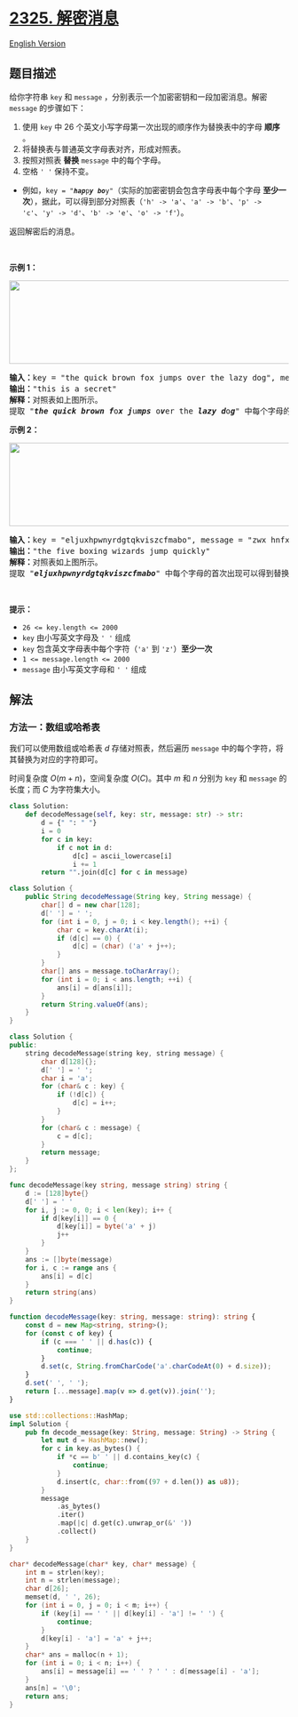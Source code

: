 # [2325. 解密消息](https://leetcode.cn/problems/decode-the-message)

[English Version](/solution/2300-2399/2325.Decode%20the%20Message/README_EN.md)

<!-- tags:哈希表,字符串 -->

<!-- difficulty:简单 -->

## 题目描述

<!-- 这里写题目描述 -->

<p>给你字符串 <code>key</code> 和 <code>message</code> ，分别表示一个加密密钥和一段加密消息。解密 <code>message</code> 的步骤如下：</p>

<ol>
	<li>使用 <code>key</code> 中 26 个英文小写字母第一次出现的顺序作为替换表中的字母 <strong>顺序</strong> 。</li>
	<li>将替换表与普通英文字母表对齐，形成对照表。</li>
	<li>按照对照表 <strong>替换</strong> <code>message</code> 中的每个字母。</li>
	<li>空格 <code>' '</code> 保持不变。</li>
</ol>

<ul>
	<li>例如，<code>key = "<em><strong>hap</strong></em>p<em><strong>y</strong></em> <em><strong>bo</strong></em>y"</code>（实际的加密密钥会包含字母表中每个字母 <strong>至少一次</strong>），据此，可以得到部分对照表（<code>'h' -&gt; 'a'</code>、<code>'a' -&gt; 'b'</code>、<code>'p' -&gt; 'c'</code>、<code>'y' -&gt; 'd'</code>、<code>'b' -&gt; 'e'</code>、<code>'o' -&gt; 'f'</code>）。</li>
</ul>

<p>返回解密后的消息。</p>

<p>&nbsp;</p>

<p><strong>示例 1：</strong></p>

<p><img alt="" src="https://fastly.jsdelivr.net/gh/doocs/leetcode@main/solution/2300-2399/2325.Decode%20the%20Message/images/ex1new4.jpg" style="width: 752px; height: 150px;" /></p>

<pre>
<strong>输入：</strong>key = "the quick brown fox jumps over the lazy dog", message = "vkbs bs t suepuv"
<strong>输出：</strong>"this is a secret"
<strong>解释：</strong>对照表如上图所示。
提取 "<em><strong>the</strong></em> <em><strong>quick</strong></em> <em><strong>brown</strong></em> <em><strong>f</strong></em>o<em><strong>x</strong></em> <em><strong>j</strong></em>u<em><strong>mps</strong></em> o<em><strong>v</strong></em>er the <em><strong>lazy</strong></em> <em><strong>d</strong></em>o<em><strong>g</strong></em>" 中每个字母的首次出现可以得到替换表。
</pre>

<p><strong>示例 2：</strong></p>

<p><img alt="" src="https://fastly.jsdelivr.net/gh/doocs/leetcode@main/solution/2300-2399/2325.Decode%20the%20Message/images/ex2new.jpg" style="width: 754px; height: 150px;" /></p>

<pre>
<strong>输入：</strong>key = "eljuxhpwnyrdgtqkviszcfmabo", message = "zwx hnfx lqantp mnoeius ycgk vcnjrdb"
<strong>输出：</strong>"the five boxing wizards jump quickly"
<strong>解释：</strong>对照表如上图所示。
提取 "<em><strong>eljuxhpwnyrdgtqkviszcfmabo</strong></em>" 中每个字母的首次出现可以得到替换表。
</pre>

<p>&nbsp;</p>

<p><strong>提示：</strong></p>

<ul>
	<li><code>26 &lt;= key.length &lt;= 2000</code></li>
	<li><code>key</code> 由小写英文字母及 <code>' '</code> 组成</li>
	<li><code>key</code> 包含英文字母表中每个字符（<code>'a'</code> 到 <code>'z'</code>）<strong>至少一次</strong></li>
	<li><code>1 &lt;= message.length &lt;= 2000</code></li>
	<li><code>message</code> 由小写英文字母和 <code>' '</code> 组成</li>
</ul>

## 解法

### 方法一：数组或哈希表

我们可以使用数组或哈希表 $d$ 存储对照表，然后遍历 `message` 中的每个字符，将其替换为对应的字符即可。

时间复杂度 $O(m + n)$，空间复杂度 $O(C)$。其中 $m$ 和 $n$ 分别为 `key` 和 `message` 的长度；而 $C$ 为字符集大小。

<!-- tabs:start -->

```python
class Solution:
    def decodeMessage(self, key: str, message: str) -> str:
        d = {" ": " "}
        i = 0
        for c in key:
            if c not in d:
                d[c] = ascii_lowercase[i]
                i += 1
        return "".join(d[c] for c in message)
```

```java
class Solution {
    public String decodeMessage(String key, String message) {
        char[] d = new char[128];
        d[' '] = ' ';
        for (int i = 0, j = 0; i < key.length(); ++i) {
            char c = key.charAt(i);
            if (d[c] == 0) {
                d[c] = (char) ('a' + j++);
            }
        }
        char[] ans = message.toCharArray();
        for (int i = 0; i < ans.length; ++i) {
            ans[i] = d[ans[i]];
        }
        return String.valueOf(ans);
    }
}
```

```cpp
class Solution {
public:
    string decodeMessage(string key, string message) {
        char d[128]{};
        d[' '] = ' ';
        char i = 'a';
        for (char& c : key) {
            if (!d[c]) {
                d[c] = i++;
            }
        }
        for (char& c : message) {
            c = d[c];
        }
        return message;
    }
};
```

```go
func decodeMessage(key string, message string) string {
	d := [128]byte{}
	d[' '] = ' '
	for i, j := 0, 0; i < len(key); i++ {
		if d[key[i]] == 0 {
			d[key[i]] = byte('a' + j)
			j++
		}
	}
	ans := []byte(message)
	for i, c := range ans {
		ans[i] = d[c]
	}
	return string(ans)
}
```

```ts
function decodeMessage(key: string, message: string): string {
    const d = new Map<string, string>();
    for (const c of key) {
        if (c === ' ' || d.has(c)) {
            continue;
        }
        d.set(c, String.fromCharCode('a'.charCodeAt(0) + d.size));
    }
    d.set(' ', ' ');
    return [...message].map(v => d.get(v)).join('');
}
```

```rust
use std::collections::HashMap;
impl Solution {
    pub fn decode_message(key: String, message: String) -> String {
        let mut d = HashMap::new();
        for c in key.as_bytes() {
            if *c == b' ' || d.contains_key(c) {
                continue;
            }
            d.insert(c, char::from((97 + d.len()) as u8));
        }
        message
            .as_bytes()
            .iter()
            .map(|c| d.get(c).unwrap_or(&' '))
            .collect()
    }
}
```

```c
char* decodeMessage(char* key, char* message) {
    int m = strlen(key);
    int n = strlen(message);
    char d[26];
    memset(d, ' ', 26);
    for (int i = 0, j = 0; i < m; i++) {
        if (key[i] == ' ' || d[key[i] - 'a'] != ' ') {
            continue;
        }
        d[key[i] - 'a'] = 'a' + j++;
    }
    char* ans = malloc(n + 1);
    for (int i = 0; i < n; i++) {
        ans[i] = message[i] == ' ' ? ' ' : d[message[i] - 'a'];
    }
    ans[n] = '\0';
    return ans;
}
```

<!-- tabs:end -->

<!-- end -->
